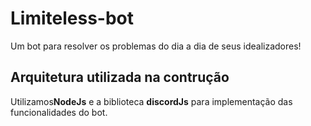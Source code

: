 # Limiteless-bot
Um bot para resolver os problemas do dia a dia de seus idealizadores! 


## Arquitetura utilizada na contrução

Utilizamos**NodeJs** e a biblioteca **discordJs** para implementação das funcionalidades do bot.






